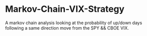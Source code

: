# Markov-Chain-VIX-Strategy
A markov chain analysis looking at the probability of up/down days following a same direction move from the SPY &amp;&amp; CBOE VIX.
